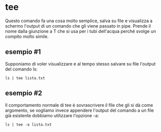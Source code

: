# tee
Questo comando fa una cosa molto semplice, salva su file e visualizza a schermo l'output di un comando che gli viene passato in pipe.
Prende il nome dalla giunzione a T che si usa per i tubi dell'acqua perché svolge un compito molto simile.

## esempio #1
Supponiamo di voler visualizzare e al tempo stesso salvare su file l'output del comando ls:

```
ls | tee lista.txt
```

## esempio #2
Il comportamento normale di tee è sovrascrivere il file che gli si dà come argomento, se vogliamo invece appendere l'output del comando
a un file già esistente dobbiamo utilizzare l'opzione -a:

```
ls | tee -a lista.txt
```
